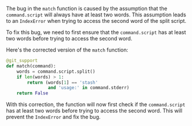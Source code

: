 The bug in the `match` function is caused by the assumption that the `command.script` will always have at least two words. This assumption leads to an `IndexError` when trying to access the second word of the split script.

To fix this bug, we need to first ensure that the `command.script` has at least two words before trying to access the second word.

Here's the corrected version of the `match` function:

```python
@git_support
def match(command):
    words = command.script.split()
    if len(words) > 1:
        return (words[1] == 'stash'
                and 'usage:' in command.stderr)
    return False
```

With this correction, the function will now first check if the `command.script` has at least two words before trying to access the second word. This will prevent the `IndexError` and fix the bug.